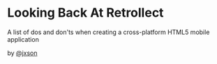 # Looking Back At Retrollect

A list of dos and don'ts when creating a cross-platform HTML5 mobile application

by [@jxson](http://twitter.com/jxson)

